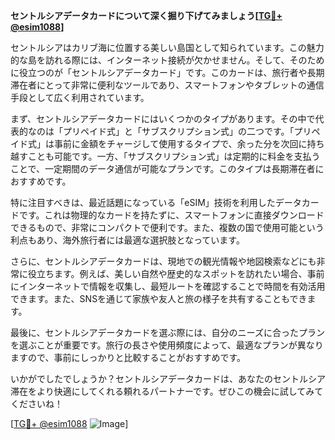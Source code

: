 **セントルシアデータカードについて深く掘り下げてみましょう[[TG💪+ @esim1088](https://t.me/s/esim1088)]**

セントルシアはカリブ海に位置する美しい島国として知られています。この魅力的な島を訪れる際には、インターネット接続が欠かせません。そして、そのために役立つのが「セントルシアデータカード」です。このカードは、旅行者や長期滞在者にとって非常に便利なツールであり、スマートフォンやタブレットの通信手段として広く利用されています。

まず、セントルシアデータカードにはいくつかのタイプがあります。その中で代表的なのは「プリペイド式」と「サブスクリプション式」の二つです。「プリペイド式」は事前に金額をチャージして使用するタイプで、余った分を次回に持ち越すことも可能です。一方、「サブスクリプション式」は定期的に料金を支払うことで、一定期間のデータ通信が可能なプランです。このタイプは長期滞在者におすすめです。

特に注目すべきは、最近話題になっている「eSIM」技術を利用したデータカードです。これは物理的なカードを持たずに、スマートフォンに直接ダウンロードできるもので、非常にコンパクトで便利です。また、複数の国で使用可能という利点もあり、海外旅行者には最適な選択肢となっています。

さらに、セントルシアデータカードは、現地での観光情報や地図検索などにも非常に役立ちます。例えば、美しい自然や歴史的なスポットを訪れたい場合、事前にインターネットで情報を収集し、最短ルートを確認することで時間を有効活用できます。また、SNSを通じて家族や友人と旅の様子を共有することもできます。

最後に、セントルシアデータカードを選ぶ際には、自分のニーズに合ったプランを選ぶことが重要です。旅行の長さや使用頻度によって、最適なプランが異なりますので、事前にしっかりと比較することがおすすめです。

いかがでしたでしょうか？セントルシアデータカードは、あなたのセントルシア滞在をより快適にしてくれる頼れるパートナーです。ぜひこの機会に試してみてくださいね！

[[TG💪+ @esim1088](https://t.me/s/esim1088) ![Image](https://i.postimg.cc/Y0z9fWf4/image.png)]